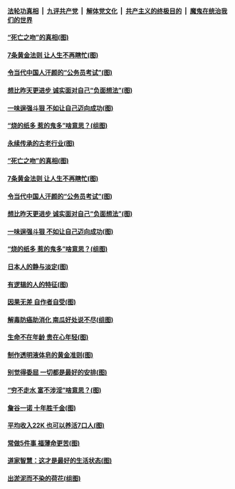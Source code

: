 ####  [法轮功真相](../../../../basic/blob/master/README.md?t=07040131) &nbsp;|&nbsp; [九评共产党](../../../../9ping.md/blob/master/README.md?t=07040131) &nbsp;|&nbsp; [解体党文化](../../../../jtdwh.md/blob/master/README.md?t=07040131)  &nbsp;|&nbsp; [共产主义的终极目的](../../../../gczydzjmd.md/blob/master/README.md?t=07040131) &nbsp;|&nbsp; [魔鬼在统治我们的世界](../../../../mgztzwmdsj.md/blob/master/README.md?t=07040131) 

#### [“死亡之吻”的真相(图)](../pages/p8/938205.md?t=07040131) 

#### [7条黄金法则 让人生不再瞎忙(图)](../pages/p8/938472.md?t=07040131) 

#### [令当代中国人汗颜的“公务员考试”(图)](../pages/p8/938246.md?t=07040131) 

#### [想比昨天更进步 诚实面对自己“负面想法”(图)](../pages/p8/938419.md?t=07040131) 

#### [一味逞强斗狠 不如让自己迈向成功(图)](../pages/p8/937701.md?t=07040131) 

#### [“烧的纸多 惹的鬼多”啥意思？(组图)](../pages/p8/938393.md?t=07040131) 

#### [永续传承的古老行业(图)](../pages/p8/938548.md?t=07040131) 

#### [“死亡之吻”的真相(图)](../pages/p8/938205.md?t=07040131) 

#### [7条黄金法则 让人生不再瞎忙(图)](../pages/p8/938472.md?t=07040131) 

#### [令当代中国人汗颜的“公务员考试”(图)](../pages/p8/938246.md?t=07040131) 

#### [想比昨天更进步 诚实面对自己“负面想法”(图)](../pages/p8/938419.md?t=07040131) 

#### [一味逞强斗狠 不如让自己迈向成功(图)](../pages/p8/937701.md?t=07040131) 

#### [“烧的纸多 惹的鬼多”啥意思？(组图)](../pages/p8/938393.md?t=07040131) 

#### [日本人的静与淡定(图)](../pages/p8/936769.md?t=07040131) 

#### [有逻辑的人的特征(图)](../pages/p8/938239.md?t=07040131) 

#### [因果无差 自作者自受(图)](../pages/p8/938272.md?t=07040131) 

#### [解毒防癌助消化 南瓜好处说不尽(组图)](../pages/p8/937975.md?t=07040131) 

#### [生命不在年龄 贵在心年轻(图)](../pages/p8/937698.md?t=07040131) 

#### [制作透明液体皂的黄金准则(图)](../pages/p8/938207.md?t=07040131) 

#### [别觉得委屈 一切都是最好的安排(图)](../pages/p8/921940.md?t=07040131) 

#### [“穷不走水 富不涉淫”啥意思？(图)](../pages/p8/938176.md?t=07040131) 

#### [詹谷一诺 十年胜千金(图)](../pages/p8/937705.md?t=07040131) 

#### [平均收入22K 也可以养活7口人(图)](../pages/p8/938104.md?t=07040131) 

#### [常做5件事 福薄命更苦(图)](../pages/p8/937990.md?t=07040131) 

#### [道家智慧：这才是最好的生活状态(图)](../pages/p8/900827.md?t=07040131) 

#### [出淤泥而不染的荷花(组图)](../pages/p8/937863.md?t=07040131) 

